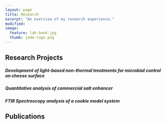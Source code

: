 ```yaml
---
layout: page
title: Research
excerpt: "An overview of my research experience."
modified: 
image: 
  feature: lab-book.jpg
  thumb: jade-logo.png
---
```


## Research Projects

##### Development of light-based non-thermal treatments for microbial control on cheese surface

##### Quantitative analysis of commercial salt enhancer

##### FTIR Spectroscopy analysis of a cookie model system


## Publications
